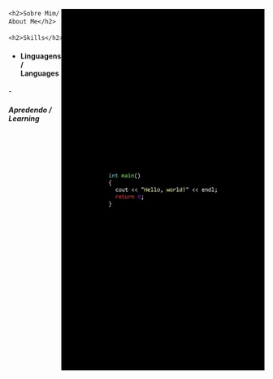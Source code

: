 <div>
<img align="right" width="400" alt="teste" src="coding.jpg"/>

    <h2>Sobre Mim/ About Me</h2>

    <h2>Skills</h2>

   - <h4> Linguagens / Languages</h4>

   -<h5> Apredendo / Learning </h5>

   <br> </br>

   
</div>
